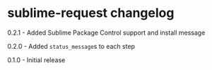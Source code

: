 # sublime-request changelog
0.2.1 - Added Sublime Package Control support and install message

0.2.0 - Added `status_message`s to each step

0.1.0 - Initial release